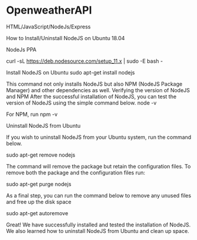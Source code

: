 # OpenweatherAPI
HTML/JavaScript/NodeJs/Express

How to Install/Uninstall NodeJS on Ubuntu 18.04

NodeJs PPA

curl -sL https://deb.nodesource.com/setup_11.x | sudo -E bash -

Install NodeJS on Ubuntu sudo apt-get install nodejs

This command not only installs NodeJS but also NPM (NodeJS Package Manager) and other dependencies as well. Verifying the version of NodeJS and NPM After the successful installation of NodeJS, you can test the version of NodeJS using the simple command below. node -v

For NPM, run npm -v

Uninstall NodeJS from Ubuntu 

If you wish to uninstall NodeJS from your Ubuntu system, run the command below. 

sudo apt-get remove nodejs 

The command will remove the package but retain the configuration files. To remove both the package and the configuration files run: 

sudo apt-get purge nodejs 

As a final step, you can run the command below to remove any unused files and free up the disk space 

sudo apt-get autoremove 

Great! We have successfully installed and tested the installation of NodeJS. We also learned how to uninstall NodeJS from Ubuntu and clean up space.
